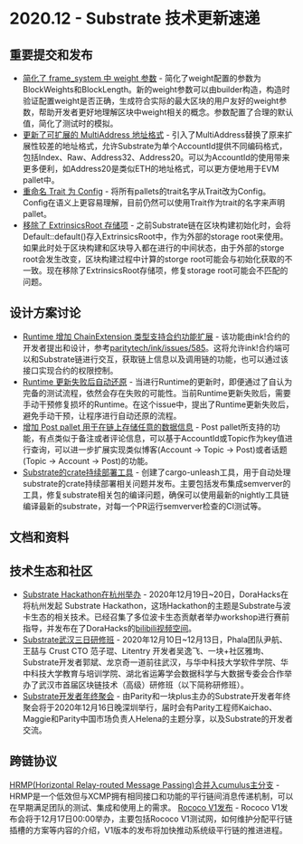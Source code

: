 

# 2020.12 - Substrate 技术更新速递

## 重要提交和发布 
* [简化了 frame_system 中 weight 参数](https://github.com/paritytech/substrate/pull/6629) - 简化了weight配置的参数为BlockWeights和BlockLength。新的weight参数可以由builder构造，构造时验证配置weight是否正确，生成符合实际的最大区块的用户友好的weight参数，帮助开发者更好地理解区块中weight相关的概念。参数配置了合理的默认值，简化了测试时的模拟。
* [更新了可扩展的 MultiAddress 地址格式](https://github.com/paritytech/substrate/pull/7380) - 引入了MultiAddress替换了原来扩展性较差的地址格式，允许Substrate为单个AccountId提供不同编码格式，包括Index、Raw、Address32、Address20。可以为AccountId的使用带来更多便利，如Address20是类似ETH的地址格式，可以更方便地用于EVM pallet中。
* [重命名 Trait 为 Config](https://github.com/paritytech/substrate/pull/7599) - 将所有pallets的trait名字从Trait改为Config。Config在语义上更容易理解，目前仍然可以使用Trait作为trait的名字来声明pallet。
* [移除了 ExtrinsicsRoot 存储项](https://github.com/paritytech/substrate/pull/7714) - 之前Substrate链在区块构建初始化时，会将Default::default()存入ExtrinsicsRoot中，作为外部的storage root来使用。如果此时处于区块构建和区块导入都在进行的中间状态，由于外部的storge root会发生改变，区块构建过程中计算的storge root可能会与初始化获取的不一致。现在移除了ExtrinsicsRoot存储项，修复storage root可能会不匹配的问题。
  
## 设计方案讨论
* [Runtime 增加 ChainExtension 类型支持合约功能扩展](https://github.com/paritytech/substrate/pull/7548) - 该功能由ink!合约的开发者提出和设计，参考[paritytech/ink/issues/585](https://github.com/paritytech/ink/issues/585)。这将允许ink!合约端可以和Substrate链进行交互，获取链上信息以及调用链的功能，也可以通过该接口实现合约的权限控制。
* [Runtime 更新失败后自动还原](https://github.com/paritytech/substrate/issues/7558) - 当进行Runtime的更新时，即便通过了自认为完备的测试流程，依然会存在失败的可能性。当前Runtime更新失败后，需要手动干预修复损坏的Runtime。在这个issue中，提出了Runtime更新失败后，避免手动干预，让程序进行自动还原的流程。
* [增加 Post pallet 用于在链上存储任意的数据信息](https://github.com/paritytech/substrate/pull/7576) - Post pallet所支持的功能，有点类似于备注或者评论信息，可以基于AccountId或Topic作为key值进行查询，可以进一步扩展实现类似博客(Account -> Topic -> Post)或者话题(Topic -> Account -> Post)的功能。
* [Substrate的crate持续部署工具](https://github.com/paritytech/substrate/issues/7634) - 创建了cargo-unleash工具，用于自动处理substrate的crate持续部署相关问题并发布。主要包括发布集成semverver的工具，修复substrate相关包的编译问题，确保可以使用最新的nightly工具链编译最新的substrate，对每一个PR运行semverver检查的CI测试等。

## 文档和资料




## 技术生态和社区
* [Substrate Hackathon在杭州举办](https://mp.weixin.qq.com/s/mOrib_8mCEYGeGOkNZJtQw) - 2020年12月19日~20日，DoraHacks在将杭州发起 Substrate Hackathon，这场Hackathon的主题是Substrate与波卡生态的相关技术。已经召集了多位波卡生态贡献者举办workshop进行赛前指导，并发布在了DoraHacks的[bilibili视频空间](https://space.bilibili.com/445312136)。
* [Substrate武汉三日研修班](https://mp.weixin.qq.com/s/P_F47ND-BhO8Ie7VM_MJeA) - 2020年12月10日~12月13日，Phala团队尹航、王喆与 Crust CTO 范子琨、Litentry 开发者吴逸飞、一块+社区雅珣、Substrate开发者郭斌、龙京奇一道前往武汉，与华中科技大学软件学院、华中科技大学教育与培训学院、湖北省运筹学会数据科学与大数据专委会合作举办了武汉市首届区块链技术（高级）研修班（以下简称研修班）。
* [Substrate开发者年终聚会](https://www.huodongxing.com/event/8575968480800) - 由Parity和一块plus主办的Substrate开发者年终聚会将于2020年12月16日晚深圳举行，届时会有Parity工程师Kaichao、Maggie和Parity中国市场负责人Helena的主题分享，以及Substrate的开发者交流。


## 跨链协议
[HRMP(Horizontal Relay-routed Message Passing)合并入cumulus主分支](https://github.com/paritytech/cumulus/pull/258) - HRMP是一个低效但与XCMP拥有相同接口和功能的平行链间消息传递机制，可以在早期满足团队的测试、集成和使用上的需求。
[Rococo V1发布](https://calendly.com/benwhitejam/rococo-v1-launch-announcement?month=2020-12) - Rococo V1发布会将于12月17日00:00举办，主要包括Rococo V1测试网，如何维护分配平行链插槽的方案等内容的介绍，V1版本的发布将加快推动系统级平行链的推进进程。